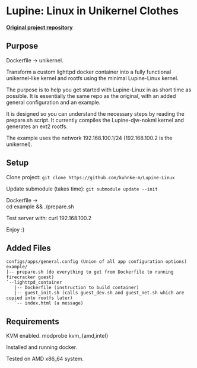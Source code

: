 # Lupine: Linux in Unikernel Clothes

**[Original project repository](https://github.com/hckuo/Lupine-Linux)**

## Purpose

Dockerfile -> unikernel.


Transform a custom lighttpd docker container into a fully functional unikernel-like kernel and rootfs using
the minimal Lupine-Linux kernel.

The purpose is to help you get started with Lupine-Linux in as short time as possible.
It is essentially the same repo as the original, with an added general configuration and an example.

It is designed so you can understand the necessary steps by reading the prepare.sh script. It currently
compiles the Lupine-djw-nokml kernel and generates an ext2 rootfs.

The example uses the network 192.168.100.1/24 (192.168.100.2 is the unikernel).


## Setup
Clone project:
`git clone https://github.com/kuhnke-m/Lupine-Linux`

Update submodule (takes time):
`git submodule update --init`

Dockerfile ->  
 cd example && ./prepare.sh

Test server with:
 curl 192.168.100.2

Enjoy :)


## Added Files
```
configs/apps/general.config (Union of all app configuration options)
example/
|-- prepare.sh (do everything to get from Dockerfile to running firecracker guest)
`--lighttpd_container
   |-- Dockerfile (instruction to build container)
   |-- guest_init.sh (calls guest_dev.sh and guest_net.sh which are copied into rootfs later)
   `-- index.html (a message)
```



## Requirements

KVM enabled.
 modprobe kvm_{amd,intel}

Installed and running docker.

Tested on AMD x86_64 system.
